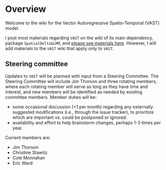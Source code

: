 # Overview
Welcome to the wiki for the Vector Autoregressive Spatio-Temporal (VAST) model.

I post most materials regarding `VAST` on the wiki of its main dependency, package `SpatialDeltaGLMM`, and [please see materials here](https://github.com/nwfsc-assess/geostatistical_delta-GLMM/wiki).  However, I will add materials to the `VAST` wiki that apply only to `VAST`.

## Steering committee

Updates to `VAST` will be planned with input from a Steering Committee.  The Steering Committee will include Jim Thorson and three rotating members, where each rotating member will serve as long as they have time and interest, and new members will be identified as needed by existing committee members.  Member duties will be:
* some occasional discussion (<1 per month) regarding any externally suggested modifications (i.e., through the issue tracker), to prioritize which are important vs. could be postponed or ignored.
* availability and effort to help brainstorm changes, perhaps 1-3 times per year.

Current members are:
* Jim Thorson
* Christine Stawitz
* Cole Monnahan
* Eric Ward